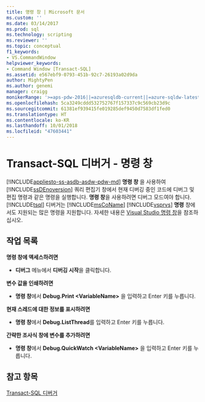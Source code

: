```yaml
---
title: 명령 창 | Microsoft 문서
ms.custom: ''
ms.date: 03/14/2017
ms.prod: sql
ms.technology: scripting
ms.reviewer: ''
ms.topic: conceptual
f1_keywords:
- VS.CommandWindow
helpviewer_keywords:
- Command Window [Transact-SQL]
ms.assetid: e567ebf9-0793-451b-92c7-26193a02d9da
author: MightyPen
ms.author: genemi
manager: craigg
monikerRange: '>=aps-pdw-2016||=azuresqldb-current||=azure-sqldw-latest||>=sql-server-2016||=sqlallproducts-allversions||>=sql-server-linux-2017||=azuresqldb-mi-current'
ms.openlocfilehash: 5ca3249cddd532752767f157337c9c569cb23d9c
ms.sourcegitcommit: 61381ef939415fe019285def9450d7583df1fed0
ms.translationtype: HT
ms.contentlocale: ko-KR
ms.lasthandoff: 10/01/2018
ms.locfileid: "47603441"
---
```

# <a name="transact-sql-debugger---command-window"></a>Transact-SQL 디버거 - 명령 창
[!INCLUDE[appliesto-ss-asdb-asdw-pdw-md](../../includes/appliesto-ss-asdb-asdw-pdw-md.md)]
  **명령 창** 을 사용하여 [!INCLUDE[ssDEnoversion](../../includes/ssdenoversion-md.md)] 쿼리 편집기 창에서 현재 디버깅 중인 코드에 디버그 및 편집 명령과 같은 명령을 실행합니다. **명령 창**을 사용하려면 디버그 모드여야 합니다. [!INCLUDE[tsql](../../includes/tsql-md.md)] 디버거는 [!INCLUDE[msCoName](../../includes/msconame-md.md)] [!INCLUDE[vsprvs](../../includes/vsprvs-md.md)] **명령** 창에서도 지원되는 많은 명령을 지원합니다. 자세한 내용은 [Visual Studio 명령 창](http://go.microsoft.com/fwlink/?LinkId=112007)을 참조하십시오.  
  
## <a name="task-list"></a>작업 목록  
 **명령 창에 액세스하려면**  
  
-   **디버그** 메뉴에서 **디버깅 시작**을 클릭합니다.  
  
 **변수 값을 인쇄하려면**  
  
-   **명령 창**에서 **Debug.Print \<VariableName>** 을 입력하고 Enter 키를 누릅니다.  
  
 **현재 스레드에 대한 정보를 표시하려면**  
  
-   **명령 창**에서 **Debug.ListThread**를 입력하고 Enter 키를 누릅니다.  
  
 **간략한 조사식 창에 변수를 추가하려면**  
  
-   **명령 창**에서 **Debug.QuickWatch \<VariableName>** 을 입력하고 Enter 키를 누릅니다.  
  
## <a name="see-also"></a>참고 항목  
 [Transact-SQL 디버거](../../relational-databases/scripting/transact-sql-debugger.md)  
  
  
